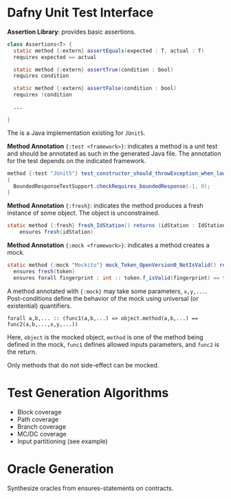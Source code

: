 # Dafny Unit Test Interface

**Assertion Library**: provides basic assertions.

```java
class Assertions<T> {
  static method {:extern} assertEquals(expected : T, actual : T)
  requires expected == actual

  static method {:extern} assertTrue(condition : bool)
  requires condition

  static method {:extern} assertFalse(condition : bool)
  requires !condition

  ...

}
```

The is a Java implementation existing for `JUnit5`.

**Method Annotation** `{:test <framework>}`: indicates a method is a unit test and should be annotated as such in the generated Java file. The annotation for the test depends on the indicated framework. 

```java
method {:test "JUnit5"} test_constructor_should_throwException_when_lowerBoundLessThanZero() 
{
  BoundedResponseTestSupport.checkRequires_boundedResponse(-1, 0);
}
```

**Method Annotation** `{:fresh}`: indicates the method produces a fresh instance of some object. The object is unconstrained.

```java
static method {:fresh} fresh_IdStation() returns (idStation : IdStation)
    ensures fresh(idStation)
```

**Method Annotation** `{:mock <framework>}`: indicates a method creates a mock.

```java
static method {:mock "Mockito"} mock_Token_OpenVersion0_NotIsValid() returns (token : Token) 
  ensures fresh(token)
  ensures forall fingerprint : int :: token.f_isValid(fingerprint) == false;
```

A method annotated with `{:mock}` may take some parameters, `x,y,...`. Post-conditions define the behavior of the mock using universal (or existential) quantifiers.

 ```
 forall a,b,... :: (func1(a,b,...) => object.method(a,b,...) == func2(a,b,...,x,y,...))
 ```
 
Here, `object` is the mocked object, `method` is one of the method being defined in the mock, `func1` defines allowed inputs parameters, and `func2` is the return. 

Only methods that do not side-effect can be mocked.

# Test Generation Algorithms

  * Block coverage
  * Path coverage
  * Branch coverage
  * MC/DC coverage
  * Input partitioning (see example)

# Oracle Generation

Synthesize oracles from ensures-statements on contracts.
